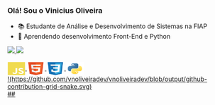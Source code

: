 ### Olá! Sou o Vinicius Oliveira

- 📚  Estudante de Análise e Desenvolvimento de Sistemas na FIAP
- 🌱  Aprendendo desenvolvimento Front-End e Python

<div>
  <a href="https://github.com/vnoliveiradev">
  <img height="180em" src="https://github-readme-stats.vercel.app/api?username=vnoliveiradev&show_icons=true&theme=dark&include_all_commits=true&count_private=true"/>
  <img height="180em" src="https://github-readme-stats.vercel.app/api/top-langs/?username=vnoliveiradev&layout=compact&langs_count=16&theme=dracula"/>
</div>
  <div style="display: inline_block"><br>
  <img align="center" alt="Vini-Js" height="30" width="40" src="https://raw.githubusercontent.com/devicons/devicon/master/icons/javascript/javascript-plain.svg">
  <img align="center" alt="Vini-HTML" height="30" width="40" src="https://raw.githubusercontent.com/devicons/devicon/master/icons/html5/html5-original.svg">
  <img align="center" alt="Vini-CSS" height="30" width="40" src="https://raw.githubusercontent.com/devicons/devicon/master/icons/css3/css3-original.svg">
  <img align="center" alt="Vini-Python" height="30" width="40" src="https://raw.githubusercontent.com/devicons/devicon/master/icons/python/python-original.svg">
  </div>
  
  <div>
    !(https://github.com/vnoliveiradev/vnoliveiradev/blob/output/github-contribution-grid-snake.svg)
    </div>
  ##
